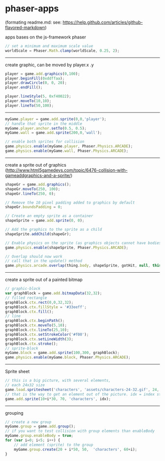 phaser-apps
===========

(formating readme.md: see: https://help.github.com/articles/github-flavored-markdown)

apps bases on the js-framework phaser
```javascript
// set a minimum and maximum scale value
worldScale = Phaser.Math.clamp(worldScale, 0.25, 2);
```
--------

create graphic, can be moved by player.x .y

```javascript
player = game.add.graphics(0,100);
player.beginFill(0xddffaa);
player.drawCircle(0, 0, 20);
player.endFill();

player.lineStyle(5, 0xf40022);
player.moveTo(10,10);
player.lineTo(50,100);
```

------

```javascript
myGame.player = game.add.sprite(0,0,'player');
// handle that sprite in the middle
myGame.player.anchor.setTo(0.5, 0.5);
myGame.wall = game.add.sprite(200,0,'wall');

// enable both sprites for collision
game.physics.enable(myGame.player, Phaser.Physics.ARCADE);
game.physics.enable(myGame.wall, Phaser.Physics.ARCADE);
```

--------

create a sprite out of graphics (http://www.html5gamedevs.com/topic/6476-collision-with-gameaddgraphics-and-a-sprite/)


```javascript
shapeGr = game.add.graphics(); 
shapeGr.moveTo(250, 100);
shapeGr.lineTo(250, 0);

// Remove the 10 pixel padding added to graphics by default
shapeGr.boundsPadding = 0;

// Create an empty sprite as a container
shapeSprite = game.add.sprite(0, 0);

// Add the graphics to the sprite as a child
shapeSprite.addChild(shapeGr);

// Enable physics on the sprite (as graphics objects cannot have bodies applied)
game.physics.enable(shapeSprite, Phaser.Physics.ARCADE);

// Overlap should now work
// call that in the update() method
game.physics.arcade.overlap(thing.body, shapeSprite, gotHit, null, this);
```
---------

create a sprite out of a painted bitmap

```javascript
// graphic-block
var graphBlock = game.add.bitmapData(32,32);
// filled rectangle
graphBlock.ctx.rect(0,0,32,32);
graphBlock.ctx.fillStyle = '#33eeff';
graphBlock.ctx.fill();
// line
graphBlock.ctx.beginPath();
graphBlock.ctx.moveTo(5,10);
graphBlock.ctx.lineTo(25,10);
graphBlock.ctx.setStrokeColor('#f00');
graphBlock.ctx.setLineWidth(3);
graphBlock.ctx.stroke();
// sprite-block
myGame.block = game.add.sprite(100,300, graphBlock);
game.physics.enable(myGame.block, Phaser.Physics.ARCADE);
```
------

Sprite sheet

```javascript
// this is a big picture, with several elements,
// each 24x32 size
game.load.spritesheet('characters', 'assets/characters-24-32.gif', 24, 32);
// that is the way to get an element out of the picture. idx = index starts top left
game.add.sprite(10+i*30, 70, 'characters', idx);
```

------

grouping

```javascript
// create a new group
myGame.group = game.add.group();
// if you want to test collision with group elements than enableBody
myGame.group.enableBody = true;
for (var i=0; i<5; i++) {
	// add element (sprite) to the group
    myGame.group.create(20 + i*50, 50,  'characters', 60+i);
}

